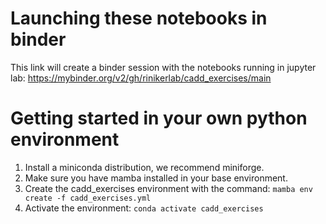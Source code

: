 # Launching these notebooks in binder

This link will create a binder session with the notebooks running in jupyter lab:
https://mybinder.org/v2/gh/rinikerlab/cadd_exercises/main




# Getting started in your own python environment

1. Install a miniconda distribution, we recommend miniforge.
2. Make sure you have mamba installed in your base environment.
3. Create the cadd_exercises environment with the command: `mamba env create -f cadd_exercises.yml`
4. Activate the environment: `conda activate cadd_exercises`
